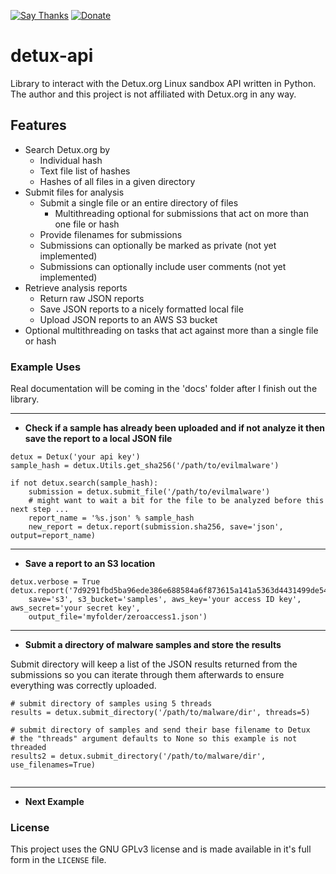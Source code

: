 [![Say Thanks](https://img.shields.io/badge/Say%20Thanks-!-1EAEDB.svg?style=flat)](https://saythanks.io/to/deadbits) [![Donate](https://img.shields.io/badge/donate-BTC-blue.svg?style=flat)](https://www.coinbase.com/deadbits)

# detux-api
Library to interact with the Detux.org Linux sandbox API written in Python. The author and this project is not affiliated with Detux.org in any way.

## Features
- Search Detux.org by
    - Individual hash
    - Text file list of hashes
    - Hashes of all files in a given directory
- Submit files for analysis
    - Submit a single file or an entire directory of files
        - Multithreading optional for submissions that act on more than one file or hash
    - Provide filenames for submissions
    - Submissions can optionally be marked as private (not yet implemented)
    - Submissions can optionally include user comments (not yet implemented)
- Retrieve analysis reports
    - Return raw JSON reports
    - Save JSON reports to a nicely formatted local file
    - Upload JSON reports to an AWS S3 bucket
- Optional multithreading on tasks that act against more than a single file or hash

### Example Uses
Real documentation will be coming in the 'docs' folder after I finish out the library.

***
- **Check if a sample has already been uploaded and if not analyze it then save the report to a local JSON file**

```
detux = Detux('your api key')
sample_hash = detux.Utils.get_sha256('/path/to/evilmalware')

if not detux.search(sample_hash):
    submission = detux.submit_file('/path/to/evilmalware')
    # might want to wait a bit for the file to be analyzed before this next step ...
    report_name = '%s.json' % sample_hash
    new_report = detux.report(submission.sha256, save='json', output=report_name)
```

***
- **Save a report to an S3 location**

```
detux.verbose = True
detux.report('7d9291fbd5ba96ede386e688584a6f873615a141a5363d4431499de5415c02c4',
    save='s3', s3_bucket='samples', aws_key='your access ID key', aws_secret='your secret key',
    output_file='myfolder/zeroaccess1.json')
```

***
- **Submit a directory of malware samples and store the results**

Submit directory will keep a list of the JSON results returned from the submissions so you can iterate through them afterwards
to ensure everything was correctly uploaded.

```
# submit directory of samples using 5 threads
results = detux.submit_directory('/path/to/malware/dir', threads=5)

# submit directory of samples and send their base filename to Detux
# the "threads" argument defaults to None so this example is not threaded
results2 = detux.submit_directory('/path/to/malware/dir', use_filenames=True)


```


***
- **Next Example**


### License
This project uses the GNU GPLv3 license and is made available in it's full form in the `LICENSE` file.
